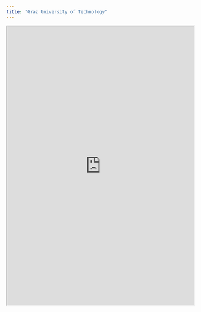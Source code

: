 ```yaml
---
title: "Graz University of Technology"
---
```



<iframe height="750" width="100%" src="https://ewelton.github.io/ktest/wiki.html#Graz%20University%20of%20Technology"></iframe>
